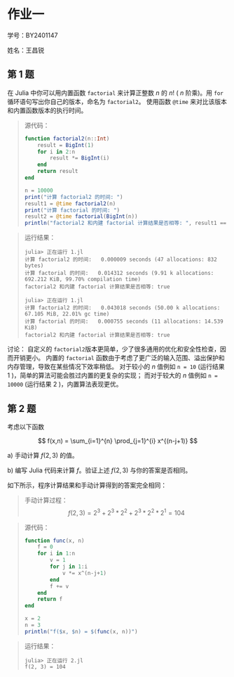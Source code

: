 # 作业一

学号：BY2401147

姓名：王昌锐

## 第 1 题

在 Julia 中你可以用内置函数 `factorial` 来计算正整数 $n$ 的 $n!$
( $n$ 阶乘)。用 `for` 循环语句写出你自己的版本，命名为 `factorial2`。
使用函数 `@time` 来对比该版本和内置函数版本的执行时间。

> 源代码：
> ```Julia
> function factorial2(n::Int)
>     result = BigInt(1)
>     for i in 2:n
>         result *= BigInt(i)
>     end
>     return result
> end
> 
> n = 10000
> print("计算 factorial2 的时间: ")
> result1 = @time factorial2(n)
> print("计算 factorial 的时间: ")
> result2 = @time factorial(BigInt(n))
> println("factorial2 和内建 factorial 计算结果是否相等: ", result1 == result2)
> ```

> 运行结果：
> ```plaintext
> julia> 正在运行 1.jl
> 计算 factorial2 的时间:   0.000009 seconds (47 allocations: 832 bytes)
> 计算 factorial 的时间:   0.014312 seconds (9.91 k allocations: 692.212 KiB, 99.70% compilation time)
> factorial2 和内建 factorial 计算结果是否相等: true
> 
> julia> 正在运行 1.jl
> 计算 factorial2 的时间:   0.043018 seconds (50.00 k allocations: 67.105 MiB, 22.01% gc time)
> 计算 factorial 的时间:   0.000755 seconds (11 allocations: 14.539 KiB)
> factorial2 和内建 factorial 计算结果是否相等: true
> ```

讨论：
自定义的 `factorial2`版本更简单，少了很多通用的优化和安全性检查，因而开销更小。
内置的 `factorial` 函数由于考虑了更广泛的输入范围、溢出保护和内存管理，导致在某些情况下效率稍低。
对于较小的 $n$ 值例如 `n = 10` (运行结果 1 )，简单的算法可能会胜过内置的更复杂的实现；
而对于较大的 $n$ 值例如 `n = 10000` (运行结果 2 )，内置算法表现更优。

## 第 2 题

考虑以下函数

$$
f(x,n) = \sum_{i=1}^{n} \prod_{j=1}^{i} x^{(n-j+1)}
$$

a) 手动计算 $f(2,3)$ 的值。

b) 编写 Julia 代码来计算 $f$。验证上述 $f(2,3)$ 与你的答案是否相同。

如下所示，程序计算结果和手动计算得到的答案完全相同：

> 手动计算过程：
> $$
> f(2,3) = 2^3 + 2^3 * 2^2 + 2^3 * 2^2 * 2^1 = 104
> $$

> 源代码：
> ```Julia
> function func(x, n)
>     f = 0
>     for i in 1:n
>         v = 1
>         for j in 1:i
>             v *= x^(n-j+1)
>         end
>         f += v
>     end
>     return f
> end
> 
> x = 2
> n = 3
> println("f($x, $n) = $(func(x, n))")
> ```

> 运行结果：
> ```plaintext
> julia> 正在运行 2.jl
> f(2, 3) = 104
> ```
